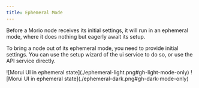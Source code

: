 ```yaml
---
title: Ephemeral Mode
---
```


Before a Morio node receives its initial settings, it will run in an ephemeral
mode, where it does nothing but eagerly await its setup.

To bring a node out of its ephemeral mode, you need to provide initial
settings.
You can use the setup wizard of the ui service to do so, or use the API service
directly.

<WithCaption caption="Screenshot of the Morio UI in ephemeral mode">
![Morui UI in ephemeral state](./ephemeral-light.png#gh-light-mode-only)
![Morui UI in ephemeral state](./ephemeral-dark.png#gh-dark-mode-only)
</WithCaption>
